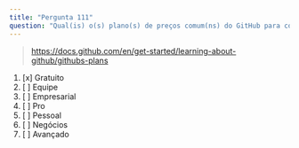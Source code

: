 ```yaml
---
title: "Pergunta 111"
question: "Qual(is) o(s) plano(s) de preços comum(ns) do GitHub para contas pessoais e organizacionais?"
---
```



> https://docs.github.com/en/get-started/learning-about-github/githubs-plans
1. [x] Gratuito
1. [ ] Equipe
1. [ ] Empresarial
1. [ ] Pro
1. [ ] Pessoal
1. [ ] Negócios
1. [ ] Avançado

